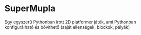 # SuperMupla
Egy egyszerű Pythonban írott 2D platformer játék, ami Pythonban konfigurálható és bővíthető (saját ellenségek, blockok, pályák)

